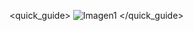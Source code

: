 <quick_guide>
![Imagen1](http://static.energysistem.com/images/manuals/39793/5396d97f3c447.jpg)
</quick_guide>
